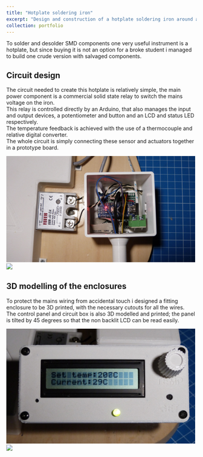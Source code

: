 ```yaml
---
title: "Hotplate soldering iron"
excerpt: "Design and construction of a hotplate soldering iron around an old clothes iron <br/><img src='/images/hotplate_thumb.JPG' width='500'>"
collection: portfolio
---
```


To solder and desolder SMD components one very useful instrument is a hotplate, but since buying it is not an option for a broke student
i managed to build one crude version with salvaged components.

## Circuit design
The circuit needed to create this hotplate is relatively simple, the main power component is a commercial solid state relay to switch the mains voltage on the iron. <br/> This relay is controlled directly by an Arduino, that also manages the input and output devices, a potentiometer and button and an LCD and status LED respectively. <br/>
The temperature feedback is achieved with the use of a thermocouple and relative digital converter. <br/>
The whole circuit is simply connecting these sensor and actuators together in a prototype board. <br/>

<img src='/images/hotplate_iron/circuit.jpg' width='500'> 
<img src='/images/hotplate_thumb/thermocouple.jpg' width='500'> <br/>

## 3D modelling of the enclosures
To protect the mains wiring from accidental touch i designed a fitting enclosure to be 3D printed, with the necessary cutouts for all the wires. <br/>
The control panel and circuit box is also 3D modelled and printed; the panel is tilted by 45 degrees so that the non backlit LCD can be read easily. <br/>

<img src='/images/hotplate_iron/front_panel.jpg' width='500'> 
<img src='/images/hotplate_thumb/panel_arm.jpg' width='500'> <br/>
